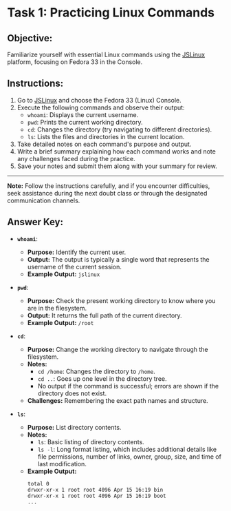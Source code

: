 # Task 1: Practicing Linux Commands

## Objective:
Familiarize yourself with essential Linux commands using the [JSLinux](https://bellard.org/jslinux/) platform, focusing on Fedora 33 in the Console.

## Instructions:
1. Go to [JSLinux](https://bellard.org/jslinux/) and choose the Fedora 33 (Linux) Console.
2. Execute the following commands and observe their output:
   - `whoami`: Displays the current username.
   - `pwd`: Prints the current working directory.
   - `cd`: Changes the directory (try navigating to different directories).
   - `ls`: Lists the files and directories in the current location.
3. Take detailed notes on each command's purpose and output.
4. Write a brief summary explaining how each command works and note any challenges faced during the practice.
5. Save your notes and submit them along with your summary for review.

---

**Note:** Follow the instructions carefully, and if you encounter difficulties, seek assistance during the next doubt class or through the designated communication channels.


## Answer Key:

- **`whoami`**: 
  - **Purpose:** Identify the current user.
  - **Output:** The output is typically a single word that represents the username of the current session.
  - **Example Output:** `jslinux`

- **`pwd`**:
  - **Purpose:** Check the present working directory to know where you are in the filesystem.
  - **Output:** It returns the full path of the current directory.
  - **Example Output:** `/root`

- **`cd`**:
  - **Purpose:** Change the working directory to navigate through the filesystem.
  - **Notes:** 
    - `cd /home`: Changes the directory to `/home`.
    - `cd ..`: Goes up one level in the directory tree.
    - No output if the command is successful; errors are shown if the directory does not exist.
  - **Challenges:** Remembering the exact path names and structure.

- **`ls`**:
  - **Purpose:** List directory contents.
  - **Notes:** 
    - `ls`: Basic listing of directory contents.
    - `ls -l`: Long format listing, which includes additional details like file permissions, number of links, owner, group, size, and time of last modification.
  - **Example Output:**
    ```
    total 0
    drwxr-xr-x 1 root root 4096 Apr 15 16:19 bin
    drwxr-xr-x 1 root root 4096 Apr 15 16:19 boot
    ...
    ```
